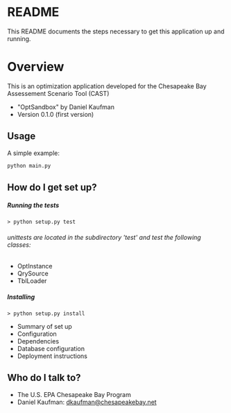 # README #

This README documents the steps necessary to get this application
up and running.

# Overview
This is an optimization application developed for
the Chesapeake Bay Assessement Scenario Tool (CAST)


* "OptSandbox" by Daniel Kaufman
* Version 0.1.0 (first version)

## Usage

A simple example:

```python
python main.py
```

## How do I get set up? ###

##### Running the tests

    > python setup.py test

###### unittests are located in the subdirectory 'test' and test the following classes:
* OptInstance
* QrySource
* TblLoader

##### Installing

    > python setup.py install


* Summary of set up
* Configuration
* Dependencies
* Database configuration
* Deployment instructions

## Who do I talk to? ###

* The U.S. EPA Chesapeake Bay Program
* Daniel Kaufman: dkaufman@chesapeakebay.net